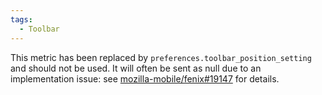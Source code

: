 ```yaml
---
tags:
  - Toolbar
---
```


This metric has been replaced by `preferences.toolbar_position_setting` and should not be used.
It will often be sent as null due to an implementation issue: see [mozilla-mobile/fenix#19147](https://github.com/mozilla-mobile/fenix/issues/19147) for details.
